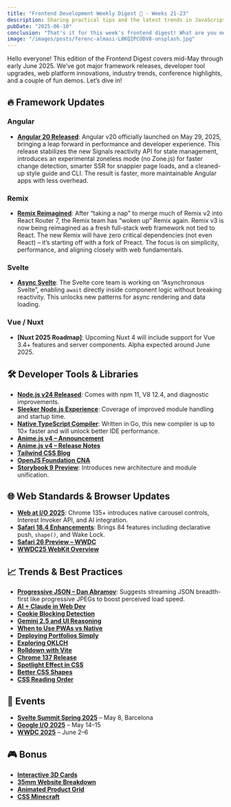 ```yaml
---
title: "Frontend Development Weekly Digest 🌸 - Weeks 21-23"
description: Sharing practical tips and the latest trends in JavaScript
pubDate: "2025-06-10"
conclusion: "That's it for this week's frontend digest! What are you most excited about? Happy coding! 🚀"
image: "/images/posts/ferenc-almasi-L8KQIPCODV8-unsplash.jpg"
---
```


Hello everyone! This edition of the Frontend Digest covers mid-May through early June 2025. We’ve got major framework releases, developer tool upgrades, web platform innovations, industry trends, conference highlights, and a couple of fun demos. Let’s dive in!

## 🔥 Framework Updates

### Angular

* **[Angular 20 Released](https://www.bacancytechnology.com/blog/angular-20?ref=zazen_code)**: Angular v20 officially launched on May 29, 2025, bringing a leap forward in performance and developer experience. This release stabilizes the new Signals reactivity API for state management, introduces an experimental zoneless mode (no Zone.js) for faster change detection, smarter SSR for snappier page loads, and a cleaned-up style guide and CLI. The result is faster, more maintainable Angular apps with less overhead.

### Remix

* **[Remix Reimagined](https://remix.run/blog/wake-up-remix?ref=zazen_code)**: After “taking a nap” to merge much of Remix v2 into React Router 7, the Remix team has “woken up” Remix again. Remix v3 is now being reimagined as a fresh full-stack web framework not tied to React. The new Remix will have zero critical dependencies (not even React) – it’s starting off with a fork of Preact. The focus is on simplicity, performance, and aligning closely with web fundamentals.

### Svelte

* **[Async Svelte](https://svelte.dev/blog/whats-new-in-svelte-may-2025?ref=zazen_code)**: The Svelte core team is working on “Asynchronous Svelte”, enabling `await` directly inside component logic without breaking reactivity. This unlocks new patterns for async rendering and data loading.

### Vue / Nuxt

* **[Nuxt 2025 Roadmap]**: Upcoming Nuxt 4 will include support for Vue 3.4+ features and server components. Alpha expected around June 2025.

## 🛠️ Developer Tools & Libraries

* **[Node.js v24 Released](http://nodesource.com/blog/Node.js-version-24/?ref=zazen_code)**: Comes with npm 11, V8 12.4, and diagnostic improvements.
* **[Sleeker Node.js Experience](https://www.developer-tech.com/news/nodejs-24-a-faster-sleeker-javascript-experience/?ref=zazen_code)**: Coverage of improved module handling and startup time.
* **[Native TypeScript Compiler](https://devblogs.microsoft.com/typescript/typescript-native-port/?ref=zazen_code)**: Written in Go, this new compiler is up to 10× faster and will unlock better IDE performance.
* **[Anime.js v4 – Announcement](https://x.com/JulianGarnier/status/1905686297525813453?ref=zazen_code)**
* **[Anime.js v4 – Release Notes](https://github.com/juliangarnier/anime/releases?ref=zazen_code)**
* **[Tailwind CSS Blog](https://tailwindcss.com/blog?ref=zazen_code)**
* **[OpenJS Foundation CNA](https://socket.dev/blog/openjs-foundation-is-now-a-cna?ref=zazen_code)**
* **[Storybook 9 Preview](https://storybook.js.org/blog/storybook-9/?ref=zazen_code)**: Introduces new architecture and module unification.

## 🌐 Web Standards & Browser Updates

* **[Web at I/O 2025](https://developer.chrome.com/blog/web-at-io25?ref=zazen_code)**: Chrome 135+ introduces native carousel controls, Interest Invoker API, and AI integration.
* **[Safari 18.4 Enhancements](https://ppc.land/safari-18-4-release-brings-major-web-platform-enhancements/?ref=zazen_code)**: Brings 84 features including declarative push, `shape()`, and Wake Lock.
* **[Safari 26 Preview – WWDC](https://developer.apple.com/videos/play/wwdc2025/233/?ref=zazen_code)**
* **[WWDC25 WebKit Overview](https://webkit.org/blog/16993/news-from-wwdc25-web-technology-coming-this-fall-in-safari-26-beta/?ref=zazen_code)**

## 📈 Trends & Best Practices

* **[Progressive JSON – Dan Abramov](https://overreacted.io/progressive-json/?ref=zazen_code)**: Suggests streaming JSON breadth-first like progressive JPEGs to boost perceived load speed.
* **[AI + Claude in Web Dev](https://blog.logrocket.com/claude-web-app/?ref=zazen_code)**
* **[Cookie Blocking Detection](https://www.smashingmagazine.com/2025/05/reliably-detecting-third-party-cookie-blocking-2025/?ref=zazen_code)**
* **[Gemini 2.5 and UI Reasoning](https://blog.logrocket.com/gemini-2-5-future-of-ai-reasoning/?ref=zazen_code)**
* **[When to Use PWAs vs Native](https://thenewstack.io/when-to-use-progressive-web-apps-and-when-to-go-native/?ref=zazen_code)**
* **[Deploying Portfolios Simply](https://frontendmasters.com/blog/the-simplest-way-to-deploy/?ref=zazen_code)**
* **[Exploring OKLCH](https://evilmartians.com/chronicles/exploring-the-oklch-ecosystem-and-its-tools?ref=zazen_code)**
* **[Rolldown with Vite](https://voidzero.dev/posts/announcing-rolldown-vite?ref=zazen_code)**
* **[Chrome 137 Release](https://developer.chrome.com/blog/new-in-chrome-137?ref=zazen_code)**
* **[Spotlight Effect in CSS](https://frontendmasters.com/blog/css-spotlight-effect/?ref=zazen_code)**
* **[Better CSS Shapes](https://css-tricks.com/better-css-shapes-using-shape-part-2-more-on-arcs/?ref=zazen_code)**
* **[CSS Reading Order](https://css-tricks.com/what-we-know-so-far-about-css-reading-order/?ref=zazen_code)**

## 🎤 Events

* **[Svelte Summit Spring 2025](https://sveltesummit.com/?ref=zazen_code)** – May 8, Barcelona
* **[Google I/O 2025](https://io.google/2025/?ref=zazen_code)** – May 14–15
* **[WWDC 2025](https://developer.apple.com/wwdc25/?ref=zazen_code)** – June 2–6

## 🎮 Bonus

* **[Interactive 3D Cards](https://tympanus.net/codrops/2025/05/31/building-interactive-3d-cards-in-webflow-with-three-js/?ref=zazen_code)**
* **[35mm Website Breakdown](https://tympanus.net/codrops/2025/05/30/deconstructing-the-35mm-website-a-look-at-the-process-and-technical-details/?ref=zazen_code)**
* **[Animated Product Grid](https://tympanus.net/codrops/2025/05/27/animated-product-grid-preview-with-gsap-clip-path/?ref=zazen_code)**
* **[CSS Minecraft](https://benjaminaster.com/css-minecraft/?ref=zazen_code)**

